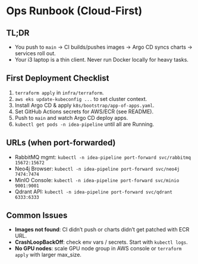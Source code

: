 # Ops Runbook (Cloud-First)

## TL;DR
- You push to `main` -> CI builds/pushes images -> Argo CD syncs charts -> services roll out.
- Your i3 laptop is a thin client. Never run Docker locally for heavy tasks.

## First Deployment Checklist
1. `terraform apply` in `infra/terraform`.
2. `aws eks update-kubeconfig ...` to set cluster context.
3. Install Argo CD & apply `k8s/bootstrap/app-of-apps.yaml`.
4. Set GitHub Actions secrets for AWS/ECR (see README).
5. Push to `main` and watch Argo CD deploy apps.
6. `kubectl get pods -n idea-pipeline` until all are Running.

## URLs (when port-forwarded)
- RabbitMQ mgmt: `kubectl -n idea-pipeline port-forward svc/rabbitmq 15672:15672`
- Neo4j Browser: `kubectl -n idea-pipeline port-forward svc/neo4j 7474:7474`
- MinIO Console: `kubectl -n idea-pipeline port-forward svc/minio 9001:9001`
- Qdrant API: `kubectl -n idea-pipeline port-forward svc/qdrant 6333:6333`

## Common Issues
- **Images not found**: CI didn’t push or charts didn’t get patched with ECR URL.
- **CrashLoopBackOff**: check env vars / secrets. Start with `kubectl logs`.
- **No GPU nodes**: scale GPU node group in AWS console or `terraform apply` with larger max_size.
